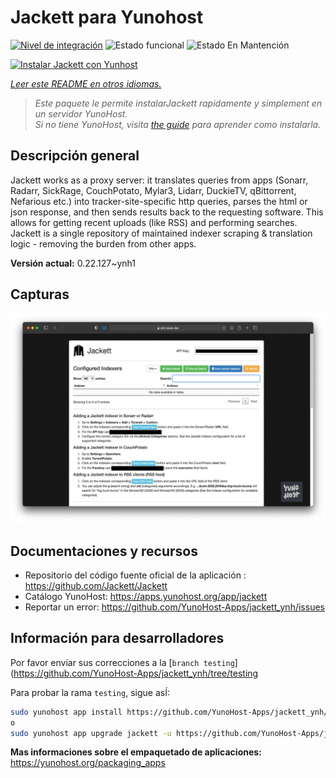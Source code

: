 <!--
Este archivo README esta generado automaticamente<https://github.com/YunoHost/apps/tree/master/tools/readme_generator>
No se debe editar a mano.
-->

# Jackett para Yunohost

[![Nivel de integración](https://dash.yunohost.org/integration/jackett.svg)](https://dash.yunohost.org/appci/app/jackett) ![Estado funcional](https://ci-apps.yunohost.org/ci/badges/jackett.status.svg) ![Estado En Mantención](https://ci-apps.yunohost.org/ci/badges/jackett.maintain.svg)

[![Instalar Jackett con Yunhost](https://install-app.yunohost.org/install-with-yunohost.svg)](https://install-app.yunohost.org/?app=jackett)

*[Leer este README en otros idiomas.](./ALL_README.md)*

> *Este paquete le permite instalarJackett rapidamente y simplement en un servidor YunoHost.*  
> *Si no tiene YunoHost, visita [the guide](https://yunohost.org/install) para aprender como instalarla.*

## Descripción general

Jackett works as a proxy server: it translates queries from apps (Sonarr, Radarr, SickRage, CouchPotato, Mylar3, Lidarr, DuckieTV, qBittorrent, Nefarious etc.) into tracker-site-specific http queries, parses the html or json response, and then sends results back to the requesting software. This allows for getting recent uploads (like RSS) and performing searches. Jackett is a single repository of maintained indexer scraping & translation logic - removing the burden from other apps.


**Versión actual:** 0.22.127~ynh1

## Capturas

![Captura de Jackett](./doc/screenshots/demo.png)

## Documentaciones y recursos

- Repositorio del código fuente oficial de la aplicación : <https://github.com/Jackett/Jackett>
- Catálogo YunoHost: <https://apps.yunohost.org/app/jackett>
- Reportar un error: <https://github.com/YunoHost-Apps/jackett_ynh/issues>

## Información para desarrolladores

Por favor enviar sus correcciones a la [`branch testing`](https://github.com/YunoHost-Apps/jackett_ynh/tree/testing

Para probar la rama `testing`, sigue asÍ:

```bash
sudo yunohost app install https://github.com/YunoHost-Apps/jackett_ynh/tree/testing --debug
o
sudo yunohost app upgrade jackett -u https://github.com/YunoHost-Apps/jackett_ynh/tree/testing --debug
```

**Mas informaciones sobre el empaquetado de aplicaciones:** <https://yunohost.org/packaging_apps>
